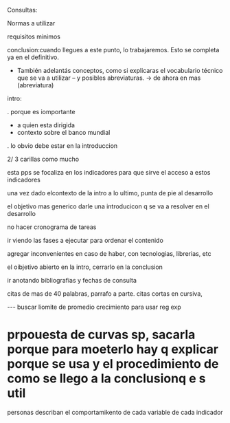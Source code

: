 Consultas:

Normas a utilizar

requisitos minimos

conclusion:cuando llegues a este punto, lo trabajaremos. Esto se completa ya en el definitivo.

- También adelantás conceptos, como si explicaras el vocabulario técnico que se va a utilizar – y posibles abreviaturas. -> de ahora en mas (abreviatura)

<!-- Notas -->

intro:

. porque es iomportante

- a quien esta dirigida
- contexto sobre el banco mundial

. lo obvio debe estar en la introduccion

2/ 3 carillas como mucho

esta pps se focaliza en los indicadores
para que sirve el acceso a estos indicadores

una vez dado elcontexto de la intro a lo ultimo, punta de pie al desarrollo

el objetivo mas generico darle una introducicon q se va a resolver en el desarrollo

<!--  -->

<!-- desarrollo -->

no hacer cronograma de tareas

ir viendo las fases a ejecutar para ordenar el contenido

agregar inconvenientes en caso de haber, con tecnologias, librerias, etc

<!-- conclusion -->

el oibjetivo abierto en la intro, cerrarlo en la conclusion

<!--  -->

ir anotando bibliografias y fechas de consulta

<!-- normas -->

citas de mas de 40 palabras, parrafo a parte.
citas cortas en cursiva,

<!-- conceptos teoricos -->

--- buscar liomite de promedio crecimiento para usar reg exp



# prpouesta de curvas sp, sacarla porque para moeterlo hay q explicar porque se usa y el procedimiento de como se llego a la conclusionq e s util


<!-- nota -->
personas describan el comportamikento de cada variable de cada indicador
